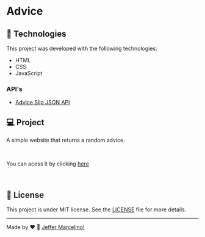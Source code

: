 # Advice

## 🚀 Technologies

This project was developed with the following technologies:
- HTML
- CSS
- JavaScript

### API's
- [Advice Slip JSON API](https://api.adviceslip.com/)


## 💻 Project

A simple website that returns a random advice.


<br>

You can acess it by clicking [here](https://jeffermarcelino.github.io/advice/)

<br>


## 📝 License

This project is under MIT license. See the [LICENSE](./LICENSE) file for more details.

---

Made by ♥ :wave: [Jeffer Marcelino!](https://github.com/JefferMarcelino/)
